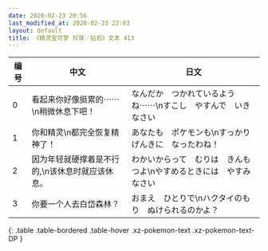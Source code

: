 ```yaml
---
date: 2020-02-23 20:56
last_modified_at: 2020-02-23 22:03
layout: default
title: 《精灵宝可梦 珍珠／钻石》文本 413
---
```

| 编号 | 中文 | 日文 |
| ---- | ---- | ---- |
| 0 | 看起来你好像挺累的⋯⋯\n稍微休息下吧！ | なんだか　つかれているようね⋯⋯\nすこし　やすんで　いきなさい |
| 1 | 你和精灵\n都完全恢复精神了！ | あなたも　ポケモンも\nすっかり　げんきに　なったわね！ |
| 2 | 因为年轻就硬撑着是不行的,\n该休息时就应该休息。 | わかいからって　むりは　きんもつよ\nやすめるときには　やすみなさい |
| 3 | 你要一个人去白岱森林？ | おまえ　ひとりで\nハクタイのもり　ぬけられるのかよ？ |
{: .table .table-bordered .table-hover .xz-pokemon-text .xz-pokemon-text-DP }